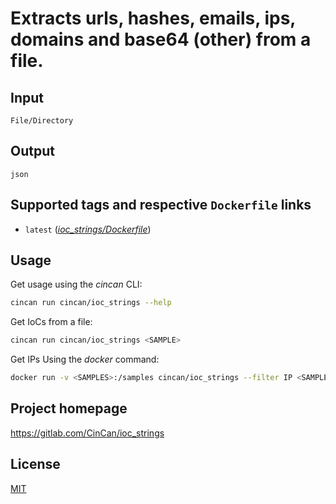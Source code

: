# Extracts urls, hashes, emails, ips, domains and base64 (other) from a file.

## Input

```
File/Directory
```

## Output

```
json
```


## Supported tags and respective `Dockerfile` links

* `latest` 
([*ioc_strings/Dockerfile*](https://gitlab.com/CinCan/tools/blob/master/ioc_strings/Dockerfile))


## Usage

Get usage using the _cincan_ CLI:  

```bash
cincan run cincan/ioc_strings --help
```

Get IoCs from a file:  

```bash
cincan run cincan/ioc_strings <SAMPLE>
```

Get IPs Using the _docker_ command:  

```bash
docker run -v <SAMPLES>:/samples cincan/ioc_strings --filter IP <SAMPLE>
```


## Project homepage

https://gitlab.com/CinCan/ioc_strings


## License

[MIT](https://choosealicense.com/licenses/mit/)
